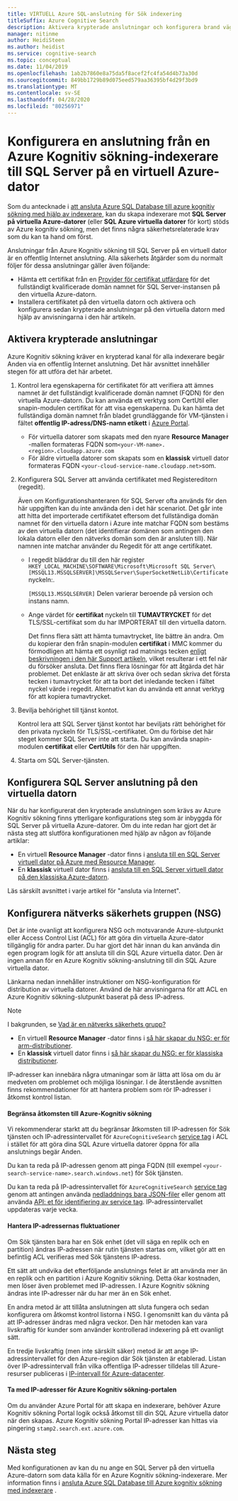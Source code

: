 ```yaml
---
title: VIRTUELL Azure SQL-anslutning för Sök indexering
titleSuffix: Azure Cognitive Search
description: Aktivera krypterade anslutningar och konfigurera brand väggen för att tillåta anslutningar till SQL Server på en virtuell Azure-dator från en indexerare på Azure Kognitiv sökning.
manager: nitinme
author: HeidiSteen
ms.author: heidist
ms.service: cognitive-search
ms.topic: conceptual
ms.date: 11/04/2019
ms.openlocfilehash: 1ab2b7860e8a75da5f8acef2fc4fa54d4b73a30d
ms.sourcegitcommit: 849bb1729b89d075eed579aa36395bf4d29f3bd9
ms.translationtype: MT
ms.contentlocale: sv-SE
ms.lasthandoff: 04/28/2020
ms.locfileid: "80256971"
---
```

# <a name="configure-a-connection-from-an-azure-cognitive-search-indexer-to-sql-server-on-an-azure-vm"></a>Konfigurera en anslutning från en Azure Kognitiv sökning-indexerare till SQL Server på en virtuell Azure-dator

Som du antecknade i [att ansluta Azure SQL Database till azure kognitiv sökning med hjälp av indexerare](search-howto-connecting-azure-sql-database-to-azure-search-using-indexers.md#faq), kan du skapa indexerare mot **SQL Server på virtuella Azure-datorer** (eller **SQL Azure virtuella datorer** för kort) stöds av Azure kognitiv sökning, men det finns några säkerhetsrelaterade krav som du kan ta hand om först. 

Anslutningar från Azure Kognitiv sökning till SQL Server på en virtuell dator är en offentlig Internet anslutning. Alla säkerhets åtgärder som du normalt följer för dessa anslutningar gäller även följande:

+ Hämta ett certifikat från en [Provider för certifikat utfärdare](https://en.wikipedia.org/wiki/Certificate_authority#Providers) för det fullständigt kvalificerade domän namnet för SQL Server-instansen på den virtuella Azure-datorn.
+ Installera certifikatet på den virtuella datorn och aktivera och konfigurera sedan krypterade anslutningar på den virtuella datorn med hjälp av anvisningarna i den här artikeln.

## <a name="enable-encrypted-connections"></a>Aktivera krypterade anslutningar
Azure Kognitiv sökning kräver en krypterad kanal för alla indexerare begär Anden via en offentlig Internet anslutning. Det här avsnittet innehåller stegen för att utföra det här arbetet.

1. Kontrol lera egenskaperna för certifikatet för att verifiera att ämnes namnet är det fullständigt kvalificerade domän namnet (FQDN) för den virtuella Azure-datorn. Du kan använda ett verktyg som CertUtil eller snapin-modulen certifikat för att visa egenskaperna. Du kan hämta det fullständiga domän namnet från bladet grundläggande för VM-tjänsten i fältet **offentlig IP-adress/DNS-namn etikett** i [Azure Portal](https://portal.azure.com/).
   
   * För virtuella datorer som skapats med den nyare **Resource Manager** -mallen formateras FQDN som`<your-VM-name>.<region>.cloudapp.azure.com`
   * För äldre virtuella datorer som skapats som en **klassisk** virtuell dator formateras FQDN `<your-cloud-service-name.cloudapp.net>`som.

2. Konfigurera SQL Server att använda certifikatet med Registereditorn (regedit). 
   
    Även om Konfigurationshanteraren för SQL Server ofta används för den här uppgiften kan du inte använda den i det här scenariot. Det går inte att hitta det importerade certifikatet eftersom det fullständiga domän namnet för den virtuella datorn i Azure inte matchar FQDN som bestäms av den virtuella datorn (det identifierar domänen som antingen den lokala datorn eller den nätverks domän som den är ansluten till). När namnen inte matchar använder du Regedit för att ange certifikatet.
   
   * I regedit bläddrar du till den här register `HKEY_LOCAL_MACHINE\SOFTWARE\Microsoft\Microsoft SQL Server\[MSSQL13.MSSQLSERVER]\MSSQLServer\SuperSocketNetLib\Certificate`nyckeln:.
     
     `[MSSQL13.MSSQLSERVER]` Delen varierar beroende på version och instans namn. 
   * Ange värdet för **certifikat** nyckeln till **TUMAVTRYCKET** för det TLS/SSL-certifikat som du har IMPORTERAT till den virtuella datorn.
     
     Det finns flera sätt att hämta tumavtrycket, lite bättre än andra. Om du kopierar den från snapin-modulen **certifikat** i MMC kommer du förmodligen att hämta ett osynligt rad matnings tecken [enligt beskrivningen i den här Support artikeln](https://support.microsoft.com/kb/2023869/), vilket resulterar i ett fel när du försöker ansluta. Det finns flera lösningar för att åtgärda det här problemet. Det enklaste är att skriva över och sedan skriva det första tecken i tumavtrycket för att ta bort det inledande tecken i fältet nyckel värde i regedit. Alternativt kan du använda ett annat verktyg för att kopiera tumavtrycket.

3. Bevilja behörighet till tjänst kontot. 
   
    Kontrol lera att SQL Server tjänst kontot har beviljats rätt behörighet för den privata nyckeln för TLS/SSL-certifikatet. Om du förbise det här steget kommer SQL Server inte att starta. Du kan använda snapin-modulen **certifikat** eller **CertUtils** för den här uppgiften.
    
4. Starta om SQL Server-tjänsten.

## <a name="configure-sql-server-connectivity-in-the-vm"></a>Konfigurera SQL Server anslutning på den virtuella datorn
När du har konfigurerat den krypterade anslutningen som krävs av Azure Kognitiv sökning finns ytterligare konfigurations steg som är inbyggda för SQL Server på virtuella Azure-datorer. Om du inte redan har gjort det är nästa steg att slutföra konfigurationen med hjälp av någon av följande artiklar:

* En virtuell **Resource Manager** -dator finns i [ansluta till en SQL Server virtuell dator på Azure med Resource Manager](../virtual-machines/windows/sql/virtual-machines-windows-sql-connect.md). 
* En **klassisk** virtuell dator finns i [ansluta till en SQL Server virtuell dator på den klassiska Azure-datorn](../virtual-machines/windows/classic/sql-connect.md).

Läs särskilt avsnittet i varje artikel för "ansluta via Internet".

## <a name="configure-the-network-security-group-nsg"></a>Konfigurera nätverks säkerhets gruppen (NSG)
Det är inte ovanligt att konfigurera NSG och motsvarande Azure-slutpunkt eller Access Control List (ACL) för att göra din virtuella Azure-dator tillgänglig för andra parter. Du har gjort det här innan du kan använda din egen program logik för att ansluta till din SQL Azure virtuella dator. Den är ingen annan för en Azure Kognitiv sökning-anslutning till din SQL Azure virtuella dator. 

Länkarna nedan innehåller instruktioner om NSG-konfiguration för distribution av virtuella datorer. Använd de här anvisningarna för att ACL en Azure Kognitiv sökning-slutpunkt baserat på dess IP-adress.

> [!NOTE]
> I bakgrunden, se [Vad är en nätverks säkerhets grupp?](../virtual-network/security-overview.md)
> 
> 

* En virtuell **Resource Manager** -dator finns i [så här skapar du NSG: er för arm-distributioner](../virtual-network/tutorial-filter-network-traffic.md). 
* En **klassisk** virtuell dator finns i [så här skapar du NSG: er för klassiska distributioner](../virtual-network/virtual-networks-create-nsg-classic-ps.md).

IP-adresser kan innebära några utmaningar som är lätta att lösa om du är medveten om problemet och möjliga lösningar. I de återstående avsnitten finns rekommendationer för att hantera problem som rör IP-adresser i åtkomst kontrol listan.

#### <a name="restrict-access-to-the-azure-cognitive-search"></a>Begränsa åtkomsten till Azure-Kognitiv sökning
Vi rekommenderar starkt att du begränsar åtkomsten till IP-adressen för Sök tjänsten och IP-adressintervallet för `AzureCognitiveSearch` [service tag](https://docs.microsoft.com/azure/virtual-network/service-tags-overview#available-service-tags) i ACL i stället för att göra dina SQL Azure virtuella datorer öppna för alla anslutnings begär Anden.

Du kan ta reda på IP-adressen genom att pinga FQDN (till exempel `<your-search-service-name>.search.windows.net`) för Sök tjänsten.

Du kan ta reda på IP-adressintervallet för `AzureCognitiveSearch` [service tag](https://docs.microsoft.com/azure/virtual-network/service-tags-overview#available-service-tags) genom att antingen använda [nedladdnings bara JSON-filer](https://docs.microsoft.com/azure/virtual-network/service-tags-overview#discover-service-tags-by-using-downloadable-json-files) eller genom att använda [API: et för identifiering av service tag](https://docs.microsoft.com/azure/virtual-network/service-tags-overview#use-the-service-tag-discovery-api-public-preview). IP-adressintervallet uppdateras varje vecka.

#### <a name="managing-ip-address-fluctuations"></a>Hantera IP-adressernas fluktuationer
Om Sök tjänsten bara har en Sök enhet (det vill säga en replik och en partition) ändras IP-adressen när rutin tjänsten startas om, vilket gör att en befintlig ACL verifieras med Sök tjänstens IP-adress.

Ett sätt att undvika det efterföljande anslutnings felet är att använda mer än en replik och en partition i Azure Kognitiv sökning. Detta ökar kostnaden, men löser även problemet med IP-adressen. I Azure Kognitiv sökning ändras inte IP-adresser när du har mer än en Sök enhet.

En andra metod är att tillåta anslutningen att sluta fungera och sedan konfigurera om åtkomst kontrol listorna i NSG. I genomsnitt kan du vänta på att IP-adresser ändras med några veckor. Den här metoden kan vara livskraftig för kunder som använder kontrollerad indexering på ett ovanligt sätt.

En tredje livskraftig (men inte särskilt säker) metod är att ange IP-adressintervallet för den Azure-region där Sök tjänsten är etablerad. Listan över IP-adressintervall från vilka offentliga IP-adresser tilldelas till Azure-resurser publiceras i [IP-intervall för Azure-datacenter](https://www.microsoft.com/download/details.aspx?id=41653). 

#### <a name="include-the-azure-cognitive-search-portal-ip-addresses"></a>Ta med IP-adresser för Azure Kognitiv sökning-portalen
Om du använder Azure Portal för att skapa en indexerare, behöver Azure Kognitiv sökning Portal logik också åtkomst till din SQL Azure virtuella dator när den skapas. Azure Kognitiv sökning Portal IP-adresser kan hittas via pingering `stamp2.search.ext.azure.com`.

## <a name="next-steps"></a>Nästa steg
Med konfigurationen av kan du nu ange en SQL Server på den virtuella Azure-datorn som data källa för en Azure Kognitiv sökning-indexerare. Mer information finns i [ansluta Azure SQL Database till Azure kognitiv sökning med indexerare](search-howto-connecting-azure-sql-database-to-azure-search-using-indexers.md) .

